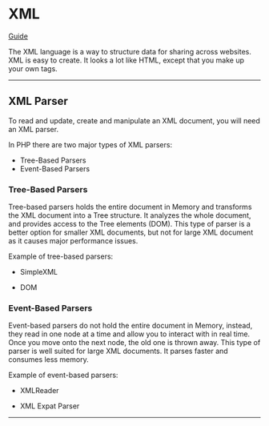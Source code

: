 # XML

[Guide](https://www.w3schools.com/php/php_xml_parsers.asp)

The XML language is a way to structure data for sharing across websites.
XML is easy to create. It looks a lot like HTML, except that you make up your own tags.

---

## XML Parser

To read and update, create and manipulate an XML document, you will need an XML parser.

In PHP there are two major types of XML parsers:

- Tree-Based Parsers
- Event-Based Parsers

### Tree-Based Parsers

Tree-based parsers holds the entire document in Memory and transforms the XML document into a Tree structure. It analyzes the whole document, and provides access to the Tree elements (DOM). This type of parser is a better option for smaller XML documents, but not for large XML document as it causes major performance issues.

Example of tree-based parsers:

- SimpleXML

- DOM

### Event-Based Parsers

Event-based parsers do not hold the entire document in Memory, instead, they read in one node at a time and allow you to interact with in real time. Once you move onto the next node, the old one is thrown away. This type of parser is well suited for large XML documents. It parses faster and consumes less memory.

Example of event-based parsers:

- XMLReader

- XML Expat Parser

---
